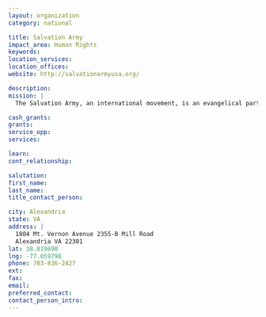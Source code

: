 ```yaml
---
layout: organization
category: national

title: Salvation Army
impact_area: Human Rights
keywords: 
location_services: 
location_offices: 
website: http://salvationarmyusa.org/

description: 
mission: |
  The Salvation Army, an international movement, is an evangelical part of the universal Christian Church. Its message is based on the Bible. Its ministry is motivated by the love of God. Its mission is to preach the gospel of Jesus Christ and to meet human needs in His name without discrimination.

cash_grants: 
grants: 
service_opp: 
services: 

learn: 
cont_relationship: 

salutation: 
first_name: 
last_name: 
title_contact_person: 

city: Alexandria
state: VA
address: |
  1804 Mt. Vernon Avenue 2355-B Mill Road  
  Alexandria VA 22301
lat: 38.819698
lng: -77.059798
phone: 703-836-2427
ext: 
fax: 
email: 
preferred_contact: 
contact_person_intro: 
---
```

